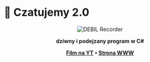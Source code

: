 # 💬 Czatujemy 2.0

<div align="center">

![DEBIL Recorder](https://img.shields.io/badge/💬%20Czatujemy%202.0-ff6b6b?style=for-the-badge&labelColor=667eea)

**dziwny i podejzany program w C#**

**[Film na YT]() • [Strona WWW](https://debil.ovh/Projekty/czatujemy.html)**
